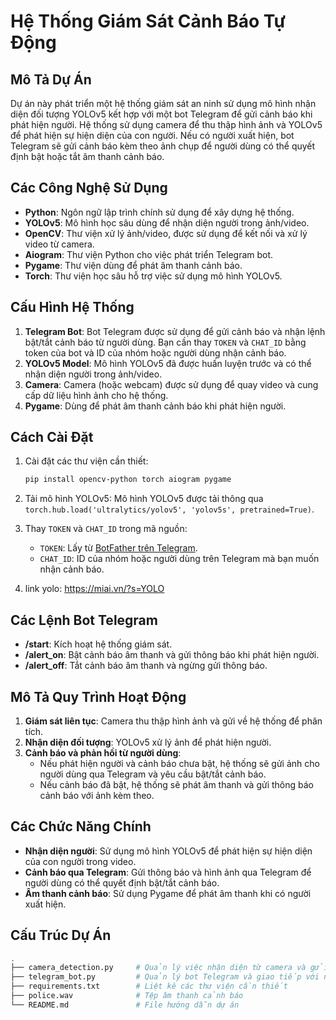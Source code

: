 # Hệ Thống Giám Sát Cảnh Báo Tự Động

## Mô Tả Dự Án
Dự án này phát triển một hệ thống giám sát an ninh sử dụng mô hình nhận diện đối tượng YOLOv5 kết hợp với một bot Telegram để gửi cảnh báo khi phát hiện người. Hệ thống sử dụng camera để thu thập hình ảnh và YOLOv5 để phát hiện sự hiện diện của con người. Nếu có người xuất hiện, bot Telegram sẽ gửi cảnh báo kèm theo ảnh chụp để người dùng có thể quyết định bật hoặc tắt âm thanh cảnh báo.

## Các Công Nghệ Sử Dụng

- **Python**: Ngôn ngữ lập trình chính sử dụng để xây dựng hệ thống.
- **YOLOv5**: Mô hình học sâu dùng để nhận diện người trong ảnh/video.
- **OpenCV**: Thư viện xử lý ảnh/video, được sử dụng để kết nối và xử lý video từ camera.
- **Aiogram**: Thư viện Python cho việc phát triển Telegram bot.
- **Pygame**: Thư viện dùng để phát âm thanh cảnh báo.
- **Torch**: Thư viện học sâu hỗ trợ việc sử dụng mô hình YOLOv5.

## Cấu Hình Hệ Thống

1. **Telegram Bot**: Bot Telegram được sử dụng để gửi cảnh báo và nhận lệnh bật/tắt cảnh báo từ người dùng. Bạn cần thay `TOKEN` và `CHAT_ID` bằng token của bot và ID của nhóm hoặc người dùng nhận cảnh báo.
2. **YOLOv5 Model**: Mô hình YOLOv5 đã được huấn luyện trước và có thể nhận diện người trong ảnh/video.
3. **Camera**: Camera (hoặc webcam) được sử dụng để quay video và cung cấp dữ liệu hình ảnh cho hệ thống.
4. **Pygame**: Dùng để phát âm thanh cảnh báo khi phát hiện người.

## Cách Cài Đặt

1. Cài đặt các thư viện cần thiết:
    ```bash
    pip install opencv-python torch aiogram pygame
    ```

2. Tải mô hình YOLOv5:
    Mô hình YOLOv5 được tải thông qua `torch.hub.load('ultralytics/yolov5', 'yolov5s', pretrained=True)`.

3. Thay `TOKEN` và `CHAT_ID` trong mã nguồn:
    - `TOKEN`: Lấy từ [BotFather trên Telegram](https://core.telegram.org/bots#botfather).
    - `CHAT_ID`: ID của nhóm hoặc người dùng trên Telegram mà bạn muốn nhận cảnh báo.
 4. link yolo: https://miai.vn/?s=YOLO

## Các Lệnh Bot Telegram

- **/start**: Kích hoạt hệ thống giám sát.
- **/alert_on**: Bật cảnh báo âm thanh và gửi thông báo khi phát hiện người.
- **/alert_off**: Tắt cảnh báo âm thanh và ngừng gửi thông báo.

## Mô Tả Quy Trình Hoạt Động

1. **Giám sát liên tục**: Camera thu thập hình ảnh và gửi về hệ thống để phân tích.
2. **Nhận diện đối tượng**: YOLOv5 xử lý ảnh để phát hiện người.
3. **Cảnh báo và phản hồi từ người dùng**: 
    - Nếu phát hiện người và cảnh báo chưa bật, hệ thống sẽ gửi ảnh cho người dùng qua Telegram và yêu cầu bật/tắt cảnh báo.
    - Nếu cảnh báo đã bật, hệ thống sẽ phát âm thanh và gửi thông báo cảnh báo với ảnh kèm theo.

## Các Chức Năng Chính

- **Nhận diện người**: Sử dụng mô hình YOLOv5 để phát hiện sự hiện diện của con người trong video.
- **Cảnh báo qua Telegram**: Gửi thông báo và hình ảnh qua Telegram để người dùng có thể quyết định bật/tắt cảnh báo.
- **Âm thanh cảnh báo**: Sử dụng Pygame để phát âm thanh khi có người xuất hiện.

## Cấu Trúc Dự Án

```bash
.
├── camera_detection.py     # Quản lý việc nhận diện từ camera và gửi cảnh báo
├── telegram_bot.py         # Quản lý bot Telegram và giao tiếp với người dùng
├── requirements.txt        # Liệt kê các thư viện cần thiết
├── police.wav              # Tệp âm thanh cảnh báo
└── README.md               # File hướng dẫn dự án
